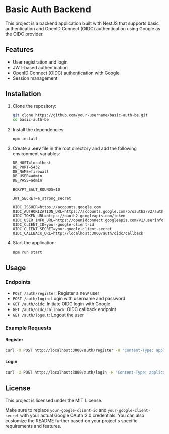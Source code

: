 
# Basic Auth Backend

This project is a backend application built with NestJS that supports basic authentication and OpenID Connect (OIDC) authentication using Google as the OIDC provider.

## Features

- User registration and login
- JWT-based authentication
- OpenID Connect (OIDC) authentication with Google
- Session management

## Installation

1. Clone the repository:

   ```sh
   git clone https://github.com/your-username/basic-auth-be.git
   cd basic-auth-be
   ```

2. Install the dependencies:

   ```sh
   npm install
   ```

3. Create a **.env** file in the root directory and add the following environment variables:

   ```env
   DB_HOST=localhost
   DB_PORT=5432
   DB_NAME=firewall
   DB_USER=admin
   DB_PASS=admin
   
   BCRYPT_SALT_ROUNDS=10
   
   JWT_SECRET=a_strong_secret

   OIDC_ISSUER=https://accounts.google.com
   OIDC_AUTHORIZATION_URL=https://accounts.google.com/o/oauth2/v2/auth
   OIDC_TOKEN_URL=https://oauth2.googleapis.com/token
   OIDC_USER_INFO_URL=https://openidconnect.googleapis.com/v1/userinfo
   OIDC_CLIENT_ID=your-google-client-id
   OIDC_CLIENT_SECRET=your-google-client-secret
   OIDC_CALLBACK_URL=http://localhost:3000/auth/oidc/callback
   ```

4. Start the application:

   ```sh
   npm run start
   ```

## Usage

### Endpoints

- `POST /auth/register`: Register a new user
- `POST /auth/login`: Login with username and password
- `GET /auth/oidc`: Initiate OIDC login with Google
- `GET /auth/oidc/callback`: OIDC callback endpoint
- `GET /auth/logout`: Logout the user

### Example Requests

#### Register

```sh
curl -X POST http://localhost:3000/auth/register -H "Content-Type: application/json" -d '{"username": "testuser", "password": "testpass"}'
```

#### Login

```sh
curl -X POST http://localhost:3000/auth/login -H "Content-Type: application/json" -d '{"username": "testuser", "password": "testpass"}'
```

## License

This project is licensed under the MIT License.

Make sure to replace `your-google-client-id` and `your-google-client-secret` with your actual Google OAuth 2.0 credentials. You can also customize the README further based on your project's specific requirements and features.
